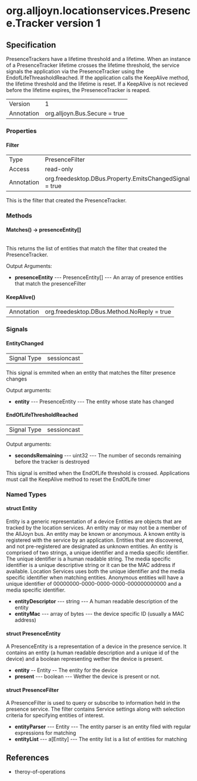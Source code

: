 # org.alljoyn.locationservices.Presence.Tracker version 1
## Specification

PresenceTrackers have a lifetime threshold and a lifetime. 
When an instance of a PresenceTracker lifetime crosses the lifetime threshold, the service signals
the application via the PresenceTracker using the EndofLifeThreasholdReached. 
If the application calls the KeepAlive method, the lifetime threshold and the lifetime is reset.
If a KeepAlive is not recieved before the lifetime expires, the PreseneceTracker is reaped.

|                       |                                                                       |
|-----------------------|-----------------------------------------------------------------------|
| Version               | 1                                                                     |
| Annotation            | org.alljoyn.Bus.Secure = true                                         |

### Properties


#### Filter
|                       |                                                                       |
|-----------------------|-----------------------------------------------------------------------|
| Type                  | PresenceFilter                                                        |
| Access                | read-only                                                             |
| Annotation            | org.freedesktop.DBus.Property.EmitsChangedSignal = true               |

This is the filter that created the PresenceTracker.

### Methods

#### Matches() -> presenceEntity[]
|                       |                                                                       |
|-----------------------|-----------------------------------------------------------------------|
This returns the list of entities that match the filter that created the PresenceTracker.


Output Arguments:

* **presenceEntity** --- PresenceEntity[] --- An array of presence entities that match the presenceFilter


#### KeepAlive()
|                       |                                             |
|-----------------------|---------------------------------------------|
| Annotation            | org.freedesktop.DBus.Method.NoReply = true  |

### Signals

#### EntityChanged
|                       |                                   |
|-----------------------|-----------------------------------|
| Signal Type           | sessioncast                       |


This signal is emmited when an entity that matches the filter presence changes

Output arguments:

  * **entity** --- PresenceEntity --- The entity whose state has changed

#### EndOfLifeThresholdReached

|                       |                                   |
|-----------------------|-----------------------------------|
| Signal Type           | sessioncast                       |

Output arguments:

  * **secondsRemaining** --- uint32 --- The number of seconds remaining before the tracker is destroyed

This signal is emitted when the EndOfLife threshold is crossed.
Applications must call the KeepAlive method to reset the EndOfLife timer

### Named Types

#### struct Entity

Entity is a generic representation of a device
Entities are objects that are tracked by the location services.
An entity may or may not be a member of the AllJoyn bus. 
An entity may be known or anonymous. 
A known entity is registered with the service by an application. 
Entities that are discovered, and not pre-registered are designated as unknown entities.
An entity is comprised of two strings, a unique identifier and a media specific identifier. 
The unique identifier is a human readable string.
The media specific identifier is a unique descriptive string or it can be the MAC address if available. 
Location Services uses both the unique identifier and the media specific identifier when matching 
entities. Anonymous entities will have a unique identifier of 00000000-0000-0000-0000-000000000000
and a media specific identifier.

  * **entityDescriptor** --- string --- A human readable description of the entity
  * **entityMac** --- array of bytes --- the device specific ID (usually a MAC address)
  
#### struct PresenceEntity

A PresenceEntity is a representation of a device in the presence service. 
It contains an entity (a human readable description and a unique id of the device) and a boolean
representing wether the device is present. 

  * **entity** -- Entity -- The entity for the device
  * **present** --- boolean --- Wether the device is present or not.

#### struct PresenceFilter

A PresenceFilter is used to query or subscribe to information held in the presence service.
The filter contains Service settings along with selection criteria for specifying entities of interest.

  * **entityParser** --- Entity --- The entity parser is an entity filed with regular expressions for matching
  * **entityList** --- a[Entity] --- The entity list is a list of entities for matching


## References
  * theroy-of-operations
